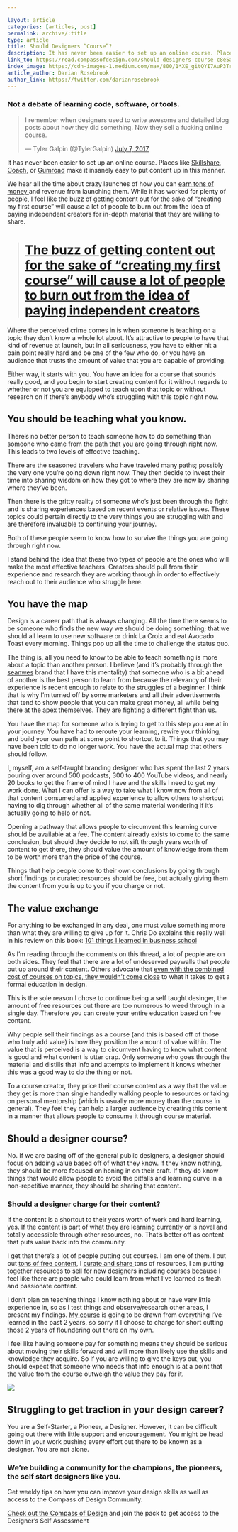 ```yaml
---

layout: article
categories: [articles, post]
permalink: archive/:title
type: article
title: Should Designers “Course”?
description: It has never been easier to set up an online course. Places like Skillshare, Coach, or Gumroad make it insanely easy to put content up in this manner.We hear all the time about crazy launches of how you can earn tons of money and revenue from launching them. While it has worked for plenty of people, I feel like the buzz of getting content out for the sake of “creating my first course” will cause a lot of people to burn out from the idea of paying independent creators for in-depth material that they are willing to share.
link_to: https://read.compassofdesign.com/should-designers-course-c8e5a70ebfe5
index_image: https://cdn-images-1.medium.com/max/800/1*XE_gitQYI7AuP3TrgqLCVA.jpeg
article_author: Darian Rosebrook
author_link: https://twitter.com/darianrosebrook
---
```


### Not a debate of learning code, software, or tools.


<blockquote class="twitter-tweet"><p lang="en" dir="ltr">I remember when designers used to write awesome and detailed blog posts about how they did something. Now they sell a fucking online course.</p>&mdash; Tyler Galpin (@TylerGalpin) <a href="https://twitter.com/TylerGalpin/status/883431823371452417?ref_src=twsrc%5Etfw">July 7, 2017</a></blockquote>



It has never been easier to set up an online course. Places like [Skillshare](htps://skillshare.com), [Coach](https://cmps.co/start-coach), or [Gumroad](https://gumroad.com) make it insanely easy to put content up in this manner.

We hear all the time about crazy launches of how you can [earn tons of money ](https://blog.withcoach.com/sell-online-courses-like-these-100-successful-online-course-creators-c82fca32a354)and revenue from launching them. While it has worked for plenty of people, I feel like the buzz of getting content out for the sake of “creating my first course” will cause a lot of people to burn out from the idea of paying independent creators for in-depth material that they are willing to share.
> # [The buzz of getting content out for the sake of “creating my first course” will cause a lot of people to burn out from the idea of paying independent creators](https://twitter.com/home?status=making%20a%20course%20for%20the%20sake%20of%20%E2%80%9Ccreating%20a%20course%E2%80%9D%20will%20cause%20people%20to%20burn%20out%20from%20paying%20independent%20creators%20https%3A//cmps.co/should-designers-course)

Where the perceived crime comes in is when someone is teaching on a topic they don’t know a whole lot about. It’s attractive to people to have that kind of revenue at launch, but in all seriousness, you have to either hit a pain point really hard and be one of the few who do, or you have an audience that trusts the amount of value that you are capable of providing.

Either way, it starts with you. You have an idea for a course that sounds really good, and you begin to start creating content for it without regards to whether or not you are equipped to teach upon that topic or without research on if there’s anybody who’s struggling with this topic right now.

## You should be teaching what you know.

There’s no better person to teach someone how to do something than someone who came from the path that you are going through right now. This leads to two levels of effective teaching.

There are the seasoned travelers who have traveled many paths; possibly the very one you’re going down right now. They then decide to invest their time into sharing wisdom on how they got to where they are now by sharing where they’ve been.

Then there is the gritty reality of someone who’s just been through the fight and is sharing experiences based on recent events or relative issues. These topics could pertain directly to the very things you are struggling with and are therefore invaluable to continuing your journey.

Both of these people seem to know how to survive the things you are going through right now.

I stand behind the idea that these two types of people are the ones who will make the most effective teachers. Creators should pull from their experience and research they are working through in order to effectively reach out to their audience who struggle here.

## You have the map

Design is a career path that is always changing. All the time there seems to be someone who finds the new way we should be doing something; that we should all learn to use new software or drink La Croix and eat Avocado Toast every morning. Things pop up all the time to challenge the status quo.

The thing is, all you need to know to be able to teach something is more about a topic than another person. I believe (and it’s probably through the [seanwes](https://seanwes.com) brand that I have this mentality) that someone who is a bit ahead of another is the best person to learn from because the relevancy of their experience is recent enough to relate to the struggles of a beginner. I think that is why I’m turned off by some marketers and all their advertisements that tend to show people that you can make great money, all while being there at the apex themselves. They are fighting a different fight than us.

You have the map for someone who is trying to get to this step you are at in your journey. You have had to reroute your learning, rewire your thinking, and build your own path at some point to shortcut to it. Things that you may have been told to do no longer work. You have the actual map that others should follow.

I, myself, am a self-taught branding designer who has spent the last 2 years pouring over around 500 podcasts, 300 to 400 YouTube videos, and nearly 20 books to get the frame of mind I have and the skills I need to get my work done. What I can offer is a way to take what I know now from all of that content consumed and applied experience to allow others to shortcut having to dig through whether all of the same material wondering if it’s actually going to help or not.

Opening a pathway that allows people to circumvent this learning curve should be available at a fee. The content already exists to come to the same conclusion, but should they decide to not sift through years worth of content to get there, they should value the amount of knowledge from them to be worth more than the price of the course.

Things that help people come to their own conclusions by going through short findings or curated resources should be free, but actually giving them the content from you is up to you if you charge or not.

## The value exchange

For anything to be exchanged in any deal, one must value something more than what they are willing to give up for it. Chris Do explains this really well in his review on this book: [101 things I learned in business school](https://youtu.be/mJvv0TOaam8?t=1396)

As I’m reading through the comments on this thread, a lot of people are on both sides. They feel that there are a lot of undeserved paywalls that people put up around their content. Others advocate that [even with the combined cost of courses on topics, they wouldn’t come close](https://twitter.com/poopysocks/status/883745894998327296) to what it takes to get a formal education in design.

This is the sole reason I chose to continue being a self taught desinger, the amount of free resources out there are too numerous to weed through in a single day. Therefore you can create your entire education based on free content.

Why people sell their findings as a course (and this is based off of those who truly add value) is how they position the amount of value within. The value that is perceived is a way to circumvent having to know what content is good and what content is utter crap. Only someone who goes through the material and distills that info and attempts to implement it knows whether this was a good way to do the thing or not.

To a course creator, they price their course content as a way that the value they get is more than single handedly walking people to resources or taking on personal mentorship (which is usually more money than the course in general). They feel they can help a larger audience by creating this content in a manner that allows people to consume it through course material.

## Should a designer course?

No. If we are basing off of the general public designers, a designer should focus on adding value based off of what they know. If they know nothing, they should be more focused on honing in on their craft. If they do know things that would allow people to avoid the pitfalls and learning curve in a non-repetitive manner, they should be sharing that content.

### Should a designer charge for their content?

If the content is a shortcut to their years worth of work and hard learning, yes. If the content is part of what they are learning currently or is novel and totally accessible through other resources, no. That’s better off as content that puts value back into the community.

I get that there’s a lot of people putting out courses. I am one of them. I put out [tons of free content](https://compassofdesign.com/community), I [curate and share ](https://twitter.com/compassofdesign)tons of resources, I am putting together resources to sell for new designers including courses because I feel like there are people who could learn from what I’ve learned as fresh and passionate content.

I don’t plan on teaching things I know nothing about or have very little experience in, so as I test things and observe/research other areas, I present my findings. [My course](https://compassofdesign.com/course) is going to be drawn from everything I’ve learned in the past 2 years, so sorry if I choose to charge for short cutting those 2 years of floundering out there on my own.

I feel like having someone pay for something means they should be serious about moving their skills forward and will more than likely use the skills and knowledge they acquire. So if you are willing to give the keys out, you should expect that someone who needs that info enough is at a point that the value from the course outweigh the value they pay for it.

![](https://cdn-images-1.medium.com/max/2000/1*mo7_gcoDhIhJHCOLPxMfLg.png)

## Struggling to get traction in your design career?

You are a Self-Starter, a Pioneer, a Designer. However, it can be difficult going out there with little support and encouragement. You might be head down in your work pushing every effort out there to be known as a designer. You are not alone.

### We’re building a community for the champions, the pioneers, the self start designers like you.

Get weekly tips on how you can improve your design skills as well as access to the Compass of Design Community.

[Check out the Compass of Design](https://compassofdesign.com/community/) and join the pack to get access to the Designer’s Self Assessment
